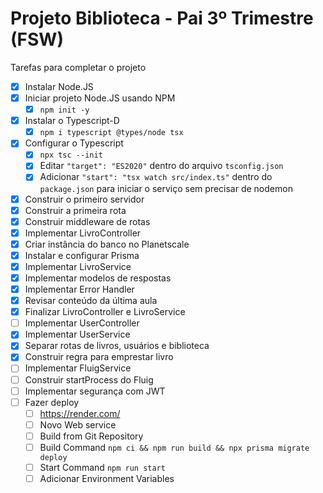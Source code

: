 # Projeto Biblioteca - Pai 3º Trimestre (FSW)

Tarefas para completar o projeto

- [x] Instalar Node.JS
- [x] Iniciar projeto Node.JS usando NPM
  - [x] `npm init -y`
- [x] Instalar o Typescript-D
  - [x] `npm i typescript @types/node tsx `
- [x] Configurar o Typescript
  - [x] `npx tsc --init`
  - [x] Editar `"target": "ES2020"` dentro do arquivo `tsconfig.json`
  - [x] Adicionar `"start": "tsx watch src/index.ts"` dentro do `package.json` para iniciar o serviço sem precisar de nodemon
- [x] Construir o primeiro servidor
- [x] Construir a primeira rota
- [x] Construir middleware de rotas
- [x] Implementar LivroController
- [x] Criar instância do banco no Planetscale
- [x] Instalar e configurar Prisma
- [x] Implementar LivroService
- [x] Implementar modelos de respostas
- [x] Implementar Error Handler
- [x] Revisar conteúdo da última aula
- [x] Finalizar LivroController e LivroService
- [ ] Implementar UserController
- [x] Implementar UserService
- [x] Separar rotas de livros, usuários e biblioteca
- [x] Construir regra para emprestar livro
- [ ] Implementar FluigService
- [ ] Construir startProcess do Fluig
- [ ] Implementar segurança com JWT
- [ ] Fazer deploy
  - [ ] https://render.com/
  - [ ] Novo Web service
  - [ ] Build from Git Repository
  - [ ] Build Command `npm ci && npm run build && npx prisma migrate deploy`
  - [ ] Start Command `npm run start`
  - [ ] Adicionar Environment Variables